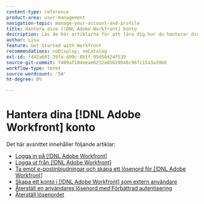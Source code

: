 ```yaml
---
content-type: reference
product-area: user-management
navigation-topic: manage-your-account-and-profile
title: Hantera dina [!DNL Adobe Workfront] konto
description: Läs de här artiklarna för att lära dig hur du hanterar dina [!DNL Workfront] konto.
author: Lisa
feature: Get Started with Workfront
recommendations: noDisplay, noCatalog
exl-id: f442a681-39fa-499c-8b1f-95d50424f539
source-git-commit: f409af104eeae6232e65629b46c96fc15a3a39b6
workflow-type: tm+mt
source-wordcount: '54'
ht-degree: 0%

---
```


# Hantera dina [!DNL Adobe Workfront] konto

Det här avsnittet innehåller följande artiklar:

* [Logga in på [!DNL Adobe Workfront]](../../../workfront-basics/manage-your-account-and-profile/managing-your-workfront-account/log-in-to-workfront.md)
* [Logga ut från [!DNL Adobe Workfront]](../../../workfront-basics/manage-your-account-and-profile/managing-your-workfront-account/log-out-of-workfront.md)
* [Ta emot e-postinbjudningar och skapa ett lösenord för [!DNL Adobe Workfront]](../../../workfront-basics/manage-your-account-and-profile/managing-your-workfront-account/receive-email-invitations.md)
* [Skapa ett konto i [!DNL Adobe Workfront] som extern användare](../../../workfront-basics/manage-your-account-and-profile/managing-your-workfront-account/create-account-external-user.md)
* [Återställ en användares lösenord med Förbättrad autentisering](../../../workfront-basics/manage-your-account-and-profile/managing-your-workfront-account/reset-user-password-eauth.md)
* [Återställ lösenordet](../../../workfront-basics/manage-your-account-and-profile/managing-your-workfront-account/reset-your-password.md)
